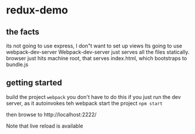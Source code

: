 # redux-demo

## the facts
its not going to use express, I don"t want to set up views
Its going to use webpack-dev-server
Webpack-dev-server just serves all the files statically. browser just hits machine root, that serves index.html, which bootstraps to bundle.js


## getting started
build the project
`webpack`
you don't have to do this if you just run the dev server, as it autoinvokes teh webpack
start the project
`npm start`

then browse to
http://localhost:2222/

Note that live reload is available
